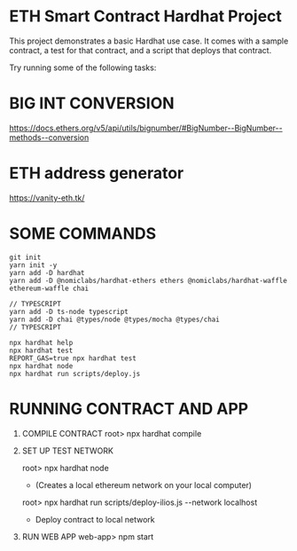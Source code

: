 # ETH Smart Contract Hardhat Project

This project demonstrates a basic Hardhat use case. It comes with a sample contract, a test for that contract, and a script that deploys that contract.

Try running some of the following tasks:

# BIG INT CONVERSION

https://docs.ethers.org/v5/api/utils/bignumber/#BigNumber--BigNumber--methods--conversion

# ETH address generator

https://vanity-eth.tk/

# SOME COMMANDS

```shell
git init
yarn init -y
yarn add -D hardhat
yarn add -D @nomiclabs/hardhat-ethers ethers @nomiclabs/hardhat-waffle ethereum-waffle chai

// TYPESCRIPT
yarn add -D ts-node typescript
yarn add -D chai @types/node @types/mocha @types/chai
// TYPESCRIPT

npx hardhat help
npx hardhat test
REPORT_GAS=true npx hardhat test
npx hardhat node
npx hardhat run scripts/deploy.js
```

# RUNNING CONTRACT AND APP

1. COMPILE CONTRACT
   root> npx hardhat compile

2. SET UP TEST NETWORK

   root> npx hardhat node

   - (Creates a local ethereum network on your local computer)

   root> npx hardhat run scripts/deploy-ilios.js --network localhost

   - Deploy contract to local network

3. RUN WEB APP
   web-app> npm start
